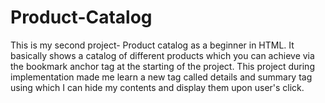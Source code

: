 # Product-Catalog
This is my second project- Product catalog as a beginner in HTML.
It basically shows a catalog of different products which you can achieve via the bookmark anchor tag at the starting of the project.
This project during implementation made me learn a new tag called details and summary tag using which I can hide my contents and display them upon user's click.
